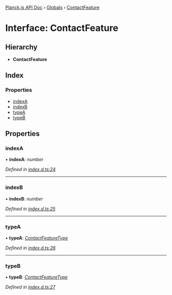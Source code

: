 [Planck.js API Doc](../README.md) › [Globals](../globals.md) › [ContactFeature](contactfeature.md)

# Interface: ContactFeature

## Hierarchy

* **ContactFeature**

## Index

### Properties

* [indexA](contactfeature.md#indexa)
* [indexB](contactfeature.md#indexb)
* [typeA](contactfeature.md#typea)
* [typeB](contactfeature.md#typeb)

## Properties

###  indexA

• **indexA**: *number*

*Defined in [index.d.ts:24](https://github.com/shakiba/planck.js/blob/038d425/lib/index.d.ts#L24)*

___

###  indexB

• **indexB**: *number*

*Defined in [index.d.ts:25](https://github.com/shakiba/planck.js/blob/038d425/lib/index.d.ts#L25)*

___

###  typeA

• **typeA**: *[ContactFeatureType](../enums/contactfeaturetype.md)*

*Defined in [index.d.ts:26](https://github.com/shakiba/planck.js/blob/038d425/lib/index.d.ts#L26)*

___

###  typeB

• **typeB**: *[ContactFeatureType](../enums/contactfeaturetype.md)*

*Defined in [index.d.ts:27](https://github.com/shakiba/planck.js/blob/038d425/lib/index.d.ts#L27)*
